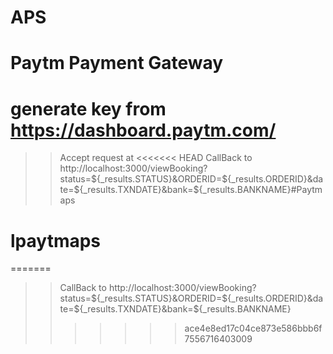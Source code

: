 # APS
# Paytm Payment Gateway
# generate key from https://dashboard.paytm.com/


>> Accept request at 
<<<<<<< HEAD
>> CallBack to http://localhost:3000/viewBooking?status=${_results.STATUS}&ORDERID=${_results.ORDERID}&date=${_results.TXNDATE}&bank=${_results.BANKNAME}#Paytmaps
# lpaytmaps
=======
>> CallBack to http://localhost:3000/viewBooking?status=${_results.STATUS}&ORDERID=${_results.ORDERID}&date=${_results.TXNDATE}&bank=${_results.BANKNAME}
>>>>>>> ace4e8ed17c04ce873e586bbb6f7556716403009
